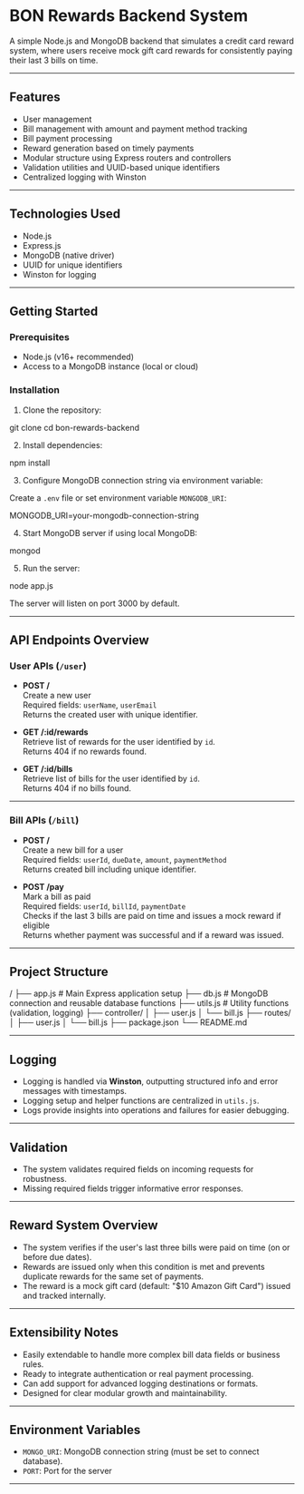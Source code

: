 # BON Rewards Backend System

A simple Node.js and MongoDB backend that simulates a credit card reward system, where users receive mock gift card rewards for consistently paying their last 3 bills on time.

---

## Features

- User management
- Bill management with amount and payment method tracking
- Bill payment processing
- Reward generation based on timely payments
- Modular structure using Express routers and controllers
- Validation utilities and UUID-based unique identifiers
- Centralized logging with Winston

---

## Technologies Used

- Node.js
- Express.js
- MongoDB (native driver)
- UUID for unique identifiers
- Winston for logging

---

## Getting Started

### Prerequisites

- Node.js (v16+ recommended)
- Access to a MongoDB instance (local or cloud)

### Installation

1. Clone the repository:

git clone <repo-url>
cd bon-rewards-backend


2. Install dependencies:

npm install

3. Configure MongoDB connection string via environment variable:

Create a `.env` file or set environment variable `MONGODB_URI`:

MONGODB_URI=your-mongodb-connection-string

4. Start MongoDB server if using local MongoDB:

mongod


5. Run the server:

node app.js


The server will listen on port 3000 by default.

---

## API Endpoints Overview

### User APIs (`/user`)

- **POST /**  
Create a new user  
Required fields: `userName`, `userEmail`  
Returns the created user with unique identifier.

- **GET /:id/rewards**  
Retrieve list of rewards for the user identified by `id`.  
Returns 404 if no rewards found.

- **GET /:id/bills**  
Retrieve list of bills for the user identified by `id`.  
Returns 404 if no bills found.

---

### Bill APIs (`/bill`)

- **POST /**  
Create a new bill for a user  
Required fields: `userId`, `dueDate`, `amount`, `paymentMethod`  
Returns created bill including unique identifier.

- **POST /pay**  
Mark a bill as paid  
Required fields: `userId`, `billId`, `paymentDate`  
Checks if the last 3 bills are paid on time and issues a mock reward if eligible  
Returns whether payment was successful and if a reward was issued.

---

## Project Structure

/
├── app.js # Main Express application setup
├── db.js # MongoDB connection and reusable database functions
├── utils.js # Utility functions (validation, logging)
├── controller/
│ ├── user.js
│ └── bill.js
├── routes/
│ ├── user.js
│ └── bill.js
├── package.json
└── README.md


---

## Logging

- Logging is handled via **Winston**, outputting structured info and error messages with timestamps.
- Logging setup and helper functions are centralized in `utils.js`.
- Logs provide insights into operations and failures for easier debugging.

---

## Validation

- The system validates required fields on incoming requests for robustness.
- Missing required fields trigger informative error responses.

---

## Reward System Overview

- The system verifies if the user's last three bills were paid on time (on or before due dates).
- Rewards are issued only when this condition is met and prevents duplicate rewards for the same set of payments.
- The reward is a mock gift card (default: "$10 Amazon Gift Card") issued and tracked internally.

---

## Extensibility Notes

- Easily extendable to handle more complex bill data fields or business rules.
- Ready to integrate authentication or real payment processing.
- Can add support for advanced logging destinations or formats.
- Designed for clear modular growth and maintainability.

---

## Environment Variables

- `MONGO_URI`: MongoDB connection string (must be set to connect database).
- `PORT`: Port for the server

---
